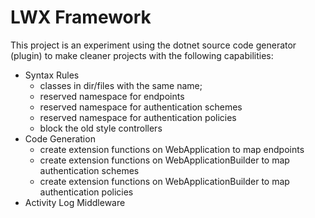 # LWX Framework

This project is an experiment using the dotnet source code generator (plugin) to make cleaner projects with the following capabilities:

* Syntax Rules
  - classes in dir/files with the same name;
  - reserved namespace for endpoints
  - reserved namespace for authentication schemes
  - reserved namespace for authentication policies
  - block the old style controllers
* Code Generation
  - create extension functions on WebApplication to map endpoints
  - create extension functions on WebApplicationBuilder to map authentication schemes
  - create extension functions on WebApplicationBuilder to map authentication policies
* Activity Log Middleware